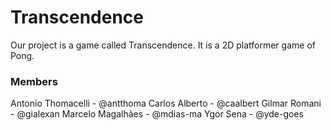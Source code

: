 # Transcendence

Our project is a game called Transcendence. It is a 2D platformer game of Pong.


### Members

Antonio Thomacelli - @antthoma
Carlos Alberto - @caalbert
Gilmar Romani - @gialexan
Marcelo Magalhães - @mdias-ma
Ygor Sena - @yde-goes
